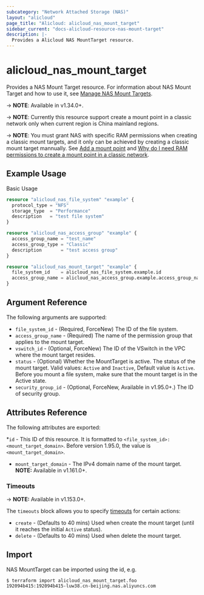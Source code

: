 ```yaml
---
subcategory: "Network Attached Storage (NAS)"
layout: "alicloud"
page_title: "Alicloud: alicloud_nas_mount_target"
sidebar_current: "docs-alicloud-resource-nas-mount-target"
description: |-
  Provides a Alicloud NAS MountTarget resource.
---
```


# alicloud\_nas_mount_target

Provides a NAS Mount Target resource.
For information about NAS Mount Target and how to use it, see [Manage NAS Mount Targets](https://www.alibabacloud.com/help/en/doc-detail/27531.htm).

-> **NOTE**: Available in v1.34.0+.

-> **NOTE**: Currently this resource support create a mount point in a classic network only when current region is China mainland regions.

-> **NOTE**: You must grant NAS with specific RAM permissions when creating a classic mount targets,
and it only can be achieved by creating a classic mount target mannually.
See [Add a mount point](https://www.alibabacloud.com/help/doc-detail/60431.htm) and [Why do I need RAM permissions to create a mount point in a classic network](https://www.alibabacloud.com/help/faq-detail/42176.htm).

## Example Usage

Basic Usage

```terraform
resource "alicloud_nas_file_system" "example" {
  protocol_type = "NFS"
  storage_type  = "Performance"
  description   = "test file system"
}

resource "alicloud_nas_access_group" "example" {
  access_group_name = "test_name"
  access_group_type = "Classic"
  description       = "test access group"
}

resource "alicloud_nas_mount_target" "example" {
  file_system_id    = alicloud_nas_file_system.example.id
  access_group_name = alicloud_nas_access_group.example.access_group_name
}
```

## Argument Reference

The following arguments are supported:

* `file_system_id` - (Required, ForceNew) The ID of the file system.
* `access_group_name` - (Required) The name of the permission group that applies to the mount target.
* `vswitch_id` - (Optional, ForceNew) The ID of the VSwitch in the VPC where the mount target resides.
* `status` - (Optional) Whether the MountTarget is active. The status of the mount target. Valid values: `Active` and `Inactive`, Default value is `Active`. Before you mount a file system, make sure that the mount target is in the Active state.
* `security_group_id` - (Optional, ForceNew, Available in v1.95.0+.) The ID of security group.

## Attributes Reference

The following attributes are exported:

*`id` - This ID of this resource. It is formatted to `<file_system_id>:<mount_target_domain>`. Before version 1.95.0, the value is `<mount_target_domain>`.
* `mount_target_domain` - The IPv4 domain name of the mount target. **NOTE:** Available in v1.161.0+.
### Timeouts

-> **NOTE:** Available in v1.153.0+.

The `timeouts` block allows you to specify [timeouts](https://www.terraform.io/docs/configuration-0-11/resources.html#timeouts) for certain actions:

* `create` - (Defaults to 40 mins) Used when create the mount target (until it reaches the initial `Active` status).
* `delete` - (Defaults to 40 mins) Used when delete the mount target.


## Import

NAS MountTarget  can be imported using the id, e.g.

```shell
$ terraform import alicloud_nas_mount_target.foo 192094b415:192094b415-luw38.cn-beijing.nas.aliyuncs.com
```
